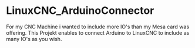 # LinuxCNC_ArduinoConnector
For my CNC Machine i wanted to include more IO's than my Mesa card was offering. This Projekt enables to connect Arduino to LinuxCNC to include as many IO's as you wish.

